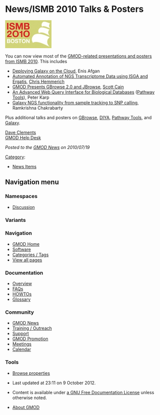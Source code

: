 



<span id="top"></span>




# <span dir="auto">News/ISMB 2010 Talks & Posters</span>











[<img
src="https://raw.githubusercontent.com/GMOD/gmod.github.io/main/mediawiki/images/thumb/4/46/ISMB2010_logo.jpg/150px-ISMB2010_logo.jpg"
srcset="https://raw.githubusercontent.com/GMOD/gmod.github.io/main/mediawiki/images/4/46/ISMB2010_logo.jpg 1.5x, https://raw.githubusercontent.com/GMOD/gmod.github.io/main/mediawiki/images/4/46/ISMB2010_logo.jpg 2x"
width="150" height="90" alt="GMOD @ ISMB 2010" />](../ISMB_2010 "GMOD @ ISMB 2010")



You can now view most of the [GMOD-related presentations and posters
from ISMB 2010](../ISMB_2010 "ISMB 2010"). This includes

- [Deploying Galaxy on the
  Cloud](../File:DeployingGalaxyCloudBOSC2010.pdf "File:DeployingGalaxyCloudBOSC2010.pdf"),
  Enis Afgan
- [Automated Annotation of NGS Transcriptome Data using ISGA and
  Ergatis](../File:NGSTranscriptomeISGAErgatis.pdf "File:NGSTranscriptomeISGAErgatis.pdf"),
  [Chris Hemmerich](../User%3AChemmeri "User%3AChemmeri")
- <a href="http://prezi.com/nx4jy4etq-ug/gbrowse-20-and-jbrowse-for-ismb/"
  class="external text" rel="nofollow">GMOD Presents GBrowse 2.0 and
  JBrowse</a>, [Scott Cain](../User%3AScott "User%3AScott")
- [An Advanced Web Query Interface for Biological
  Databases](../File:PathwayToolsPosterISMB2010.pdf "File:PathwayToolsPosterISMB2010.pdf")
  ([Pathway Tools](../Pathway_Tools.1 "Pathway Tools")), Peter Karp
- [Galaxy NGS functionality from sample tracking to SNP
  calling](../File:GalaxyNGSISMB2010.pdf "File:GalaxyNGSISMB2010.pdf"),
  Ramkrishna Chakrabarty

Plus additional talks and posters on [GBrowse](../GBrowse.1 "GBrowse"),
[DIYA](../DIYA "DIYA"), [Pathway
Tools](../Pathway_Tools.1 "Pathway Tools"), and
[Galaxy](../Galaxy.1 "Galaxy").

[Dave Clements](../User%3AClements "User%3AClements")  
[GMOD Help Desk](../GMOD_Help_Desk "GMOD Help Desk")

  



*Posted to the [GMOD News](../GMOD_News "GMOD News") on 2010/07/19*






[Category](../Special%3ACategories "Special%3ACategories"):

- [News Items](../Category%3ANews_Items "Category%3ANews Items")






## Navigation menu



### Namespaces


- <span id="ca-talk"><a
  href="http://gmod.org/mediawiki/index.php?title=Talk:News/ISMB_2010_Talks_%26_Posters&amp;action=edit&amp;redlink=1"
  accesskey="t"
  title="Discussion about the content page [t]">Discussion</a></span>


### 

### Variants[](#)








<a href="../Main_Page"
style="background-image: url(../../images/GMOD-cogs.png);"
title="Visit the main page"></a>


### Navigation



- <span id="n-GMOD-Home">[GMOD Home](../Main_Page)</span>
- <span id="n-Software">[Software](../GMOD_Components)</span>
- <span id="n-Categories-.2F-Tags">[Categories /
  Tags](../Categories)</span>
- <span id="n-View-all-pages">[View all
  pages](../Special:AllPages)</span>




### Documentation



- <span id="n-Overview">[Overview](../Overview)</span>
- <span id="n-FAQs">[FAQs](../Category%3AFAQ)</span>
- <span id="n-HOWTOs">[HOWTOs](../Category%3AHOWTO)</span>
- <span id="n-Glossary">[Glossary](../Glossary)</span>




### Community



- <span id="n-GMOD-News">[GMOD News](../GMOD_News)</span>
- <span id="n-Training-.2F-Outreach">[Training /
  Outreach](../Training_and_Outreach)</span>
- <span id="n-Support">[Support](../Support)</span>
- <span id="n-GMOD-Promotion">[GMOD Promotion](../GMOD_Promotion)</span>
- <span id="n-Meetings">[Meetings](../Meetings)</span>
- <span id="n-Calendar">[Calendar](../Calendar)</span>




### Tools

- <span id="t-smwbrowselink"><a href="../Special%3ABrowse/News-2FISMB_2010_Talks_-26_Posters"
  rel="smw-browse">Browse properties</a></span>



- <span id="footer-info-lastmod">Last updated at 23:11 on 9 October
  2012.</span>
<!-- - <span id="footer-info-viewcount">7,139 page views.</span> -->
- <span id="footer-info-copyright">Content is available under
  <a href="http://www.gnu.org/licenses/fdl-1.3.html" class="external"
  rel="nofollow">a GNU Free Documentation License</a> unless otherwise
  noted.</span>

<!-- -->

- <span id="footer-places-about">[About
  GMOD](../GMOD%3AAbout "GMOD%3AAbout")</span>

<!-- -->




